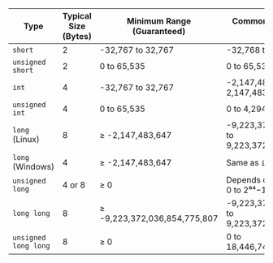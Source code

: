 | Type                 | Typical Size (Bytes) | Minimum Range (Guaranteed)   | Common Range (on 64-bit systems)                        |
| -------------------- | -------------------- | ---------------------------- | ------------------------------------------------------- |
| `short`              | 2                    | -32,767 to 32,767            | -32,768 to 32,767                                       |
| `unsigned short`     | 2                    | 0 to 65,535                  | 0 to 65,535                                             |
| `int`                | 4                    | -32,767 to 32,767            | -2,147,483,648 to 2,147,483,647                         |
| `unsigned int`       | 4                    | 0 to 65,535                  | 0 to 4,294,967,295                                      |
| `long` (Linux)       | 8                    | ≥ -2,147,483,647             | -9,223,372,036,854,775,808 to 9,223,372,036,854,775,807 |
| `long` (Windows)     | 4                    | ≥ -2,147,483,647             | Same as `int`                                           |
| `unsigned long`      | 4 or 8               | ≥ 0                          | Depends on OS (0 to 2³²−1 or 0 to 2⁶⁴−1)                |
| `long long`          | 8                    | ≥ -9,223,372,036,854,775,807 | -9,223,372,036,854,775,808 to 9,223,372,036,854,775,807 |
| `unsigned long long` | 8                    | ≥ 0                          | 0 to 18,446,744,073,709,551,615                         |
